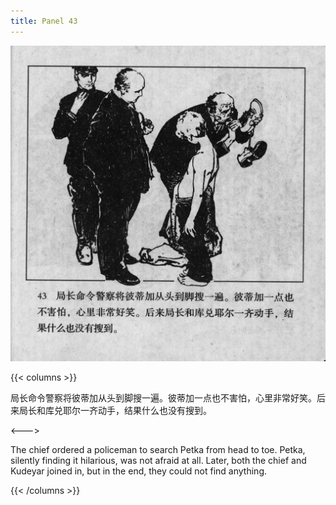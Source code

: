 ```yaml
---
title: Panel 43
---
```


![biao page](./../../../images/biao/seifert0726_biao_0047_043.jpg)

{{< columns >}}

局长命令警察将彼蒂加从头到脚搜一遍。彼蒂加一点也不害怕，心里非常好笑。后来局长和库兑耶尔一齐动手，结果什么也没有搜到。

<--->

The chief ordered a policeman to search Petka from head to toe. Petka, silently finding it hilarious, was not afraid at all. Later, both the chief and Kudeyar joined in, but in the end, they could not find anything.

{{< /columns >}}
